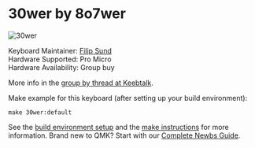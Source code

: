 30wer by 8o7wer
===

![30wer](https://i.imgur.com/ZYbRvY7.png)

Keyboard Maintainer: [Filip Sund](https://github.com/FSund)  
Hardware Supported: Pro Micro  
Hardware Availability: Group buy

More info in the [group by thread at Keebtalk](https://www.keebtalk.com/t/gb-30wer-by-8o7wer/3618/).

Make example for this keyboard (after setting up your build environment):

    make 30wer:default

See the [build environment setup](https://docs.qmk.fm/#/getting_started_build_tools) and the [make instructions](https://docs.qmk.fm/#/getting_started_make_guide) for more information. Brand new to QMK? Start with our [Complete Newbs Guide](https://docs.qmk.fm/#/newbs).